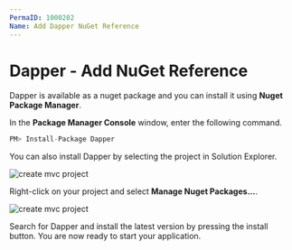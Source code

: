 ```yaml
---
PermaID: 1000202
Name: Add Dapper NuGet Reference
---
```


# Dapper - Add NuGet Reference

Dapper is available as a nuget package and you can install it using **Nuget Package Manager**.

In the **Package Manager Console** window, enter the following command.

```csharp
PM> Install-Package Dapper
```

You can also install Dapper by selecting the project in Solution Explorer. 

<img src="https://raw.githubusercontent.com/zzzprojects/docs/master/dapper-tutorial.net/images/create-mvc-project-3.png" alt="create mvc project">

Right-click on your project and select **Manage Nuget Packages...**.

<img src="https://raw.githubusercontent.com/zzzprojects/docs/master/dapper-tutorial.net/images/create-mvc-project-4.png" alt="create mvc project">

Search for Dapper and install the latest version by pressing the install button. You are now ready to start your application.
